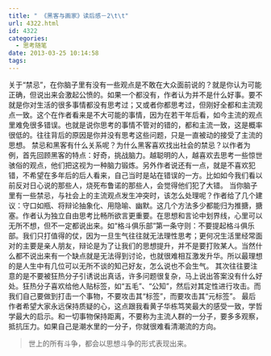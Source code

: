 ```yaml
---
title: " 《黑客与画家》读后感－2\t\t"
url: 4322.html
id: 4322
categories:
  - 思考随笔
date: 2013-03-25 10:14:58
tags:
---
```


关于“禁忌”，在你脑子里有没有一些观点是不敢在大众面前说的？就是你认为可能正确，但说出来会激起公愤的。如果一个都没有，作者认为并不是什么好事。要不就是你对生活的很多事情都没有思考过；又或者你都思考过，但刚好全都和主流观点一致。这个在作者看来是不大可能的事情，因为在若干年后看，如今主流的观点里难免很多错误。也就是说你思考的事情不管对的错的，都和主流一致，这是概率很低的。往往背后的原因是你并没有思考这些问题，只是一直被动的接受了主流的思想。 禁忌和黑客有什么关系呢？为什么黑客喜欢找出社会的禁忌？以作者为例，首先回顾黑客的特点：好奇，挑战脑力。越聪明的人，越喜欢去思考一些惊世骇俗的观点，他们把这视为一种脑力锻炼。另外作者说还有一点，就是不喜欢犯错，不希望在多年后的后人看来，自己当时是站在错误的一方。比如如今我们看以前反对日心说的那些人，烧死布鲁诺的那些人，会觉得他们犯了大错。 当你脑子里有一些禁忌，与社会上的主流观点发生冲突时，该怎么处理呢？作者给了几个建议：守口如瓶、将辩论抽象化、用隐喻、幽默。这几个方法多少都能归为推搪，搪塞。作者认为独立自由思考比畅所欲言更重要。在思想和言论中划界线，心里可以无所不想，但不一定都说出来。如“格斗俱乐部”第一条守则：不要提起格斗俱乐部。我们只打值得的仗，因为一旦生气往往就无法理性思考；更何况生活里经常面对的主要是亲人朋友，辩论是为了让我们的思想提升，并不是要打败某人。当然什么都不说出来有一个缺点就是无法得到讨论，也就很难相互激发升华。所以最理想的是人生中有几位可以无所不谈的知己好友，怎么说也不会生气。 其次往往要注意的是不要被狂热分子引诱说出真话，许多问题很复杂，马上说出答案没有什么好处。狂热分子喜欢给他人贴标签，如“五毛”、“公知”，然后对其定性进行攻击。而我们自己要做到打击一个事物，不要攻击其“标签”，而要攻击其“元标签”。 最后作者希望大家永远保持质疑的心，这点跟我看黄子华栋笃笑最大的感受一致，学哲学最大的启示。和一切事物保持距离，不要称为主流人群的一分子，要多多观察，抵抗压力。如果自己是潮水里的一分子，你就很难看清潮流的方向。

> 世上的所有斗争，都会以思想斗争的形式表现出来。